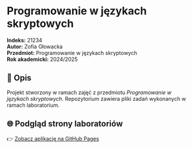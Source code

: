 # Programowanie w językach skryptowych

**Indeks:** 21234  
**Autor:** Zofia Głowacka  
**Przedmiot:** Programowanie w językach skryptowych  
**Rok akademicki:** 2024/2025

## 📘 Opis

Projekt stworzony w ramach zajęć z przedmiotu *Programowanie w językach skryptowych*. Repozytorium zawiera pliki zadań wykonanych w ramach laboratorium.

## 🌐 Podgląd strony laboratoriów

👉 [Zobacz aplikację na GitHub Pages](https://laritaait.github.io/Prog_Skrypt_2025/)


